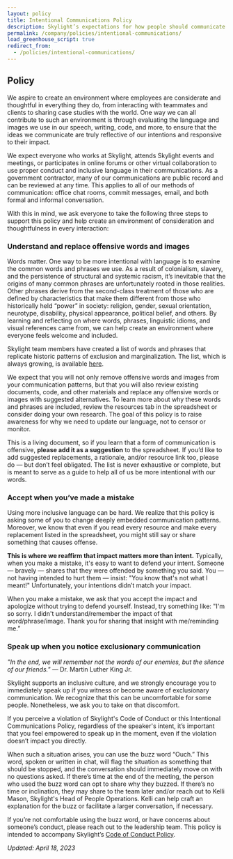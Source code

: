 ```yaml
---
layout: policy
title: Intentional Communications Policy
description: Skylight’s expectations for how people should communicate.
permalink: /company/policies/intentional-communications/
load_greenhouse_script: true
redirect_from:
  - /policies/intentional-communications/
---
```


## Policy

We aspire to create an environment where employees are considerate and thoughtful in everything they do, from interacting with teammates and clients to sharing case studies with the world. One way we can all contribute to such an environment is through evaluating the language and images we use in our speech, writing, code, and more, to ensure that the ideas we communicate are truly reflective of our intentions and responsive to their impact. 

We expect everyone who works at Skylight, attends Skylight events and meetings, or participates in online forums or other virtual collaboration to use proper conduct and inclusive language in their communications. As a government contractor, many of our communications are public record and can be reviewed at any time. This applies to all of our methods of communication: office chat rooms, commit messages, email, and both formal and informal conversation. 

With this in mind, we ask everyone to take the following three steps to support this policy and help create an environment of consideration and thoughtfulness in every interaction:


### Understand and replace offensive words and images 

Words matter. One way to be more intentional with language is to examine the common words and phrases we use. As a result of colonialism, slavery, and the persistence of structural and systemic racism, it’s inevitable that the origins of many common phrases are unfortunately rooted in those realities. Other phrases derive from the second-class treatment of those who are defined by characteristics that make them different from those who historically held “power” in society: religion, gender, sexual orientation, neurotype, disability, physical appearance, political belief, and others. By learning and reflecting on where words, phrases, linguistic idioms, and visual references came from, we can help create an environment where everyone feels welcome and included.

Skylight team members have created a list of words and phrases that replicate historic patterns of exclusion and marginalization. The list, which is always growing, is available [here](/assets/Intentional_Communications_Resources-Word_Choice.csv).

We expect that you will not only remove offensive words and images from your communication patterns, but that you will also review existing documents, code, and other materials and replace any offensive words or images with suggested alternatives. To learn more about why these words and phrases are included, review the resources tab in the spreadsheet or consider doing your own research. The goal of this policy is to raise awareness for why we need to update our language, not to censor or monitor.

This is a living document, so if you learn that a form of communication is offensive, **please add it as a suggestion** to the spreadsheet. If you’d like to add suggested replacements, a rationale, and/or resource link too, please do — but don’t feel obligated. The list is never exhaustive or complete, but is meant to serve as a guide to help all of us be more intentional with our words.


### Accept when you’ve made a mistake

Using more inclusive language can be hard. We realize that this policy is asking some of you to change deeply embedded communication patterns. Moreover, we know that even if you read every resource and make every replacement listed in the spreadsheet, you might still say or share something that causes offense. 

**This is where we reaffirm that impact matters more than intent.** Typically, when you make a mistake, it's easy to want to defend your intent. Someone — bravely — shares that they were offended by something you said. You — not having intended to hurt them — insist: "You know that's not what I meant!" Unfortunately, your intentions didn’t match your impact. 

When you make a mistake, we ask that you accept the impact and apologize without trying to defend yourself. Instead, try something like: "I'm so sorry. I didn't understand/remember the impact of that word/phrase/image. Thank you for sharing that insight with me/reminding me.” 


### Speak up when you notice exclusionary communication

*"In the end, we will remember not the words of our enemies, but the silence of our friends."* — Dr. Martin Luther King Jr.

Skylight supports an inclusive culture, and we strongly encourage you to immediately speak up if you witness or become aware of exclusionary communication. We recognize that this can be uncomfortable for some people. Nonetheless, we ask you to take on that discomfort. 

If you perceive a violation of Skylight's Code of Conduct or this Intentional Communications Policy, regardless of the speaker's intent, it’s important that you feel empowered to speak up in the moment, even if the violation doesn’t impact you directly. 

When such a situation arises, you can use the buzz word “Ouch.” This word, spoken or written in chat, will flag the situation as something that should be stopped, and the conversation should immediately move on with no questions asked. If there’s time at the end of the meeting, the person who used the buzz word can opt to share why they buzzed. If there’s no time or inclination, they may share to the team later and/or reach out to Kelli Mason, Skylight's Head of People Operations. Kelli can help craft an explanation for the buzz or facilitate a larger conversation, if necessary.

If you’re not comfortable using the buzz word, or have concerns about someone’s conduct, please reach out to the leadership team. This policy is intended to accompany Skylight’s [Code of Conduct Policy](/company/policies/code-of-conduct/).

*Updated: April 18, 2023*